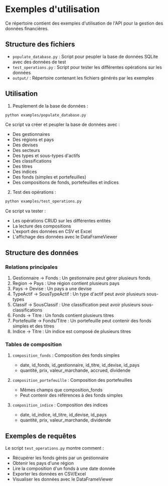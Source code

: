 # Exemples d'utilisation

Ce répertoire contient des exemples d'utilisation de l'API pour la gestion des données financières.

## Structure des fichiers

- `populate_database.py` : Script pour peupler la base de données SQLite avec des données de test
- `test_operations.py` : Script pour tester les différentes opérations sur les données
- `output/` : Répertoire contenant les fichiers générés par les exemples

## Utilisation

1. Peuplement de la base de données :
```bash
python examples/populate_database.py
```
Ce script va créer et peupler la base de données avec :
- Des gestionnaires
- Des régions et pays
- Des devises
- Des secteurs
- Des types et sous-types d'actifs
- Des classifications
- Des titres
- Des indices
- Des fonds (simples et portefeuilles)
- Des compositions de fonds, portefeuilles et indices

2. Test des opérations :
```bash
python examples/test_operations.py
```
Ce script va tester :
- Les opérations CRUD sur les différentes entités
- La lecture des compositions
- L'export des données en CSV et Excel
- L'affichage des données avec le DataFrameViewer

## Structure des données

### Relations principales

1. Gestionnaire -> Fonds : Un gestionnaire peut gérer plusieurs fonds
2. Region -> Pays : Une région contient plusieurs pays
3. Pays -> Devise : Un pays a une devise
4. TypeActif -> SousTypeActif : Un type d'actif peut avoir plusieurs sous-types
5. Classif -> SousClassif : Une classification peut avoir plusieurs sous-classifications
6. Fonds -> Titre : Un fonds contient plusieurs titres
7. Portefeuille -> Fonds/Titre : Un portefeuille peut contenir des fonds simples et des titres
8. Indice -> Titre : Un indice est composé de plusieurs titres

### Tables de composition

1. `composition_fonds` : Composition des fonds simples
   - date, id_fonds, id_gestionnaire, id_titre, id_devise, id_pays
   - quantité, prix, valeur_marchande, accrued, dividende

2. `composition_portefeuille` : Composition des portefeuilles
   - Mêmes champs que composition_fonds
   - Peut contenir des références à des fonds simples

3. `composition_indice` : Composition des indices
   - date, id_indice, id_titre, id_devise, id_pays
   - quantité, prix, valeur_marchande, dividende

## Exemples de requêtes

Le script `test_operations.py` montre comment :
- Récupérer les fonds gérés par un gestionnaire
- Obtenir les pays d'une région
- Lire la composition d'un fonds à une date donnée
- Exporter les données en CSV/Excel
- Visualiser les données avec le DataFrameViewer 
